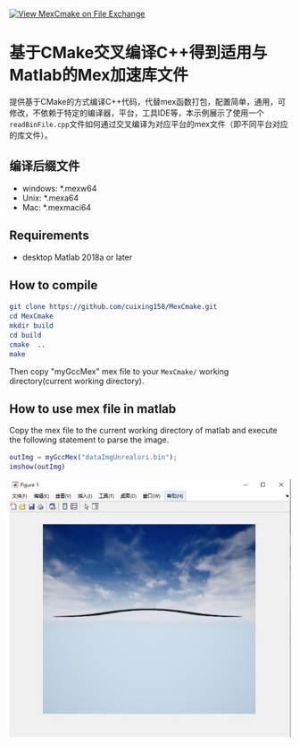 [![View MexCmake on File Exchange](https://www.mathworks.com/matlabcentral/images/matlab-file-exchange.svg)](https://ww2.mathworks.cn/matlabcentral/fileexchange/100651-mexcmake)

# 基于CMake交叉编译C++得到适用与Matlab的Mex加速库文件

提供基于CMake的方式编译C++代码，代替mex函数打包，配置简单，通用，可修改，不依赖于特定的编译器，平台，工具IDE等，本示例展示了使用一个`readBinFile.cpp`文件如何通过交叉编译为对应平台的mex文件（即不同平台对应的库文件）。

## 编译后缀文件

- windows: *.mexw64
- Unix: *.mexa64
- Mac: *.mexmaci64

## Requirements

- desktop Matlab 2018a or later

## How to compile

```cmake
git clone https://github.com/cuixing158/MexCmake.git
cd MexCmake
mkdir build
cd build
cmake  ..
make 
```

Then copy "myGccMex" mex file to your `MexCmake/` working directory(current working directory).

## How to use mex file in matlab

Copy the mex file to the current working directory of matlab and execute the following statement to parse the image.

```matlab
outImg = myGccMex("dataImgUnrealori.bin");
imshow(outImg)
```

![out](images/out.JPG)
